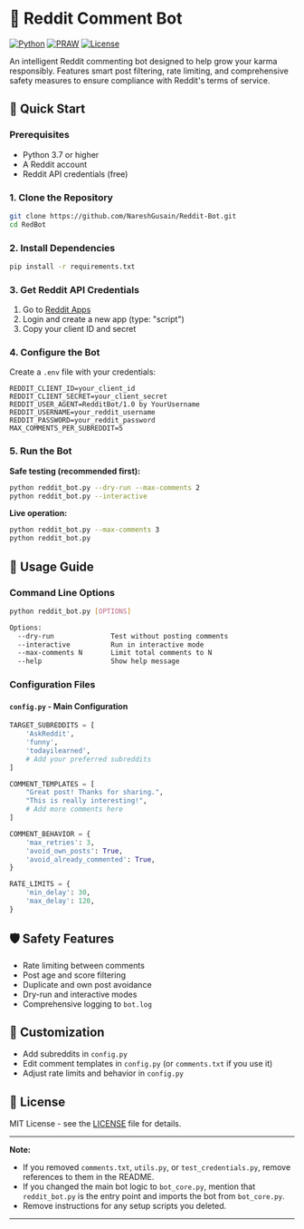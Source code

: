 # 🤖 Reddit Comment Bot

[![Python](https://img.shields.io/badge/Python-3.7%2B-blue.svg)](https://www.python.org/downloads/)
[![PRAW](https://img.shields.io/badge/PRAW-7.8.1-orange.svg)](https://praw.readthedocs.io/)
[![License](https://img.shields.io/badge/License-MIT-green.svg)](LICENSE)

An intelligent Reddit commenting bot designed to help grow your karma responsibly. Features smart post filtering, rate limiting, and comprehensive safety measures to ensure compliance with Reddit's terms of service.

## 🚀 Quick Start

### Prerequisites

- Python 3.7 or higher
- A Reddit account
- Reddit API credentials (free)

### 1. Clone the Repository

```bash
git clone https://github.com/NareshGusain/Reddit-Bot.git
cd RedBot
```

### 2. Install Dependencies

```bash
pip install -r requirements.txt
```

### 3. Get Reddit API Credentials

1. Go to [Reddit Apps](https://www.reddit.com/prefs/apps)
2. Login and create a new app (type: "script")
3. Copy your client ID and secret

### 4. Configure the Bot

Create a `.env` file with your credentials:

```env
REDDIT_CLIENT_ID=your_client_id
REDDIT_CLIENT_SECRET=your_client_secret
REDDIT_USER_AGENT=RedditBot/1.0 by YourUsername
REDDIT_USERNAME=your_reddit_username
REDDIT_PASSWORD=your_reddit_password
MAX_COMMENTS_PER_SUBREDDIT=5
```

### 5. Run the Bot

**Safe testing (recommended first):**
```bash
python reddit_bot.py --dry-run --max-comments 2
python reddit_bot.py --interactive
```

**Live operation:**
```bash
python reddit_bot.py --max-comments 3
python reddit_bot.py
```

## 📖 Usage Guide

### Command Line Options

```bash
python reddit_bot.py [OPTIONS]

Options:
  --dry-run              Test without posting comments
  --interactive          Run in interactive mode
  --max-comments N       Limit total comments to N
  --help                 Show help message
```

### Configuration Files

#### `config.py` - Main Configuration

```python
TARGET_SUBREDDITS = [
    'AskReddit',
    'funny',
    'todayilearned',
    # Add your preferred subreddits
]

COMMENT_TEMPLATES = [
    "Great post! Thanks for sharing.",
    "This is really interesting!",
    # Add more comments here
]

COMMENT_BEHAVIOR = {
    'max_retries': 3,
    'avoid_own_posts': True,
    'avoid_already_commented': True,
}

RATE_LIMITS = {
    'min_delay': 30,
    'max_delay': 120,
}
```

## 🛡️ Safety Features

- Rate limiting between comments
- Post age and score filtering
- Duplicate and own post avoidance
- Dry-run and interactive modes
- Comprehensive logging to `bot.log`

## 🔧 Customization

- Add subreddits in `config.py`
- Edit comment templates in `config.py` (or `comments.txt` if you use it)
- Adjust rate limits and behavior in `config.py`

## 📄 License

MIT License - see the [LICENSE](LICENSE) file for details.

---

**Note:**  
- If you removed `comments.txt`, `utils.py`, or `test_credentials.py`, remove references to them in the README.
- If you changed the main bot logic to `bot_core.py`, mention that `reddit_bot.py` is the entry point and imports the bot from `bot_core.py`.
- Remove instructions for any setup scripts you deleted.

---
